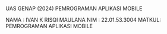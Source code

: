 UAS GENAP (2024) PEMROGRAMAN APLIKASI MOBILE 

NAMA : IVAN K RISQI MAULANA
NIM  : 22.01.53.3004
MATKUL: PEMROGRAMAN APLIKASI MOBILE
